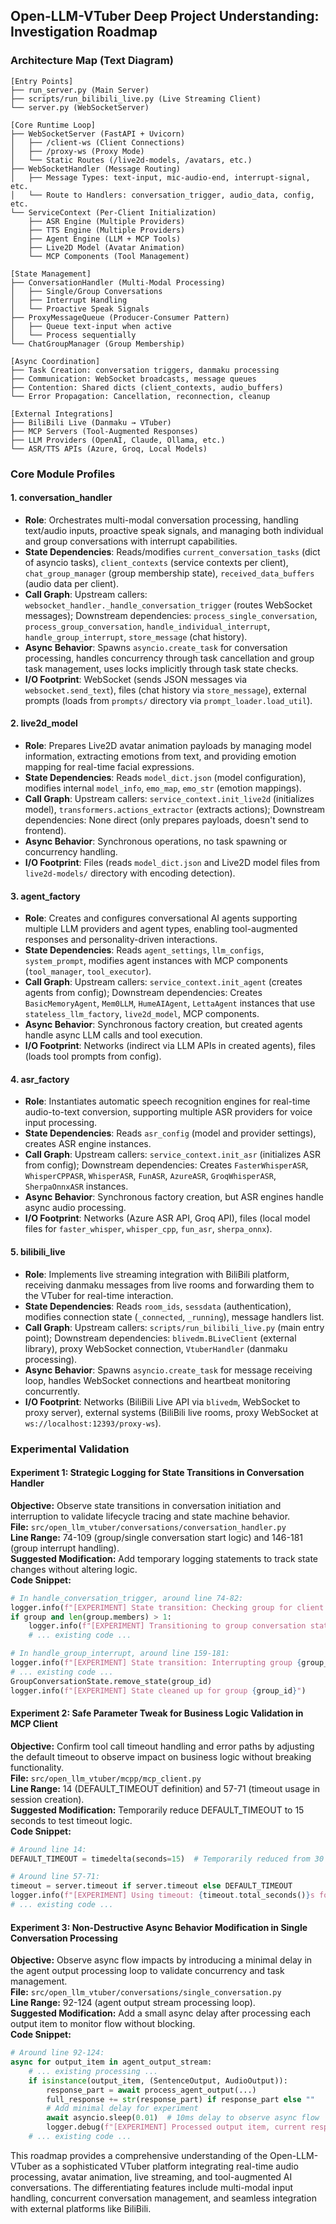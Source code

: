 ## Open-LLM-VTuber Deep Project Understanding: Investigation Roadmap

### Architecture Map (Text Diagram)

```
[Entry Points]
├── run_server.py (Main Server)
├── scripts/run_bilibili_live.py (Live Streaming Client)
└── server.py (WebSocketServer)

[Core Runtime Loop]
├── WebSocketServer (FastAPI + Uvicorn)
│   ├── /client-ws (Client Connections)
│   ├── /proxy-ws (Proxy Mode)
│   └── Static Routes (/live2d-models, /avatars, etc.)
├── WebSocketHandler (Message Routing)
│   ├── Message Types: text-input, mic-audio-end, interrupt-signal, etc.
│   └── Route to Handlers: conversation_trigger, audio_data, config, etc.
└── ServiceContext (Per-Client Initialization)
    ├── ASR Engine (Multiple Providers)
    ├── TTS Engine (Multiple Providers)
    ├── Agent Engine (LLM + MCP Tools)
    ├── Live2D Model (Avatar Animation)
    └── MCP Components (Tool Management)

[State Management]
├── ConversationHandler (Multi-Modal Processing)
│   ├── Single/Group Conversations
│   ├── Interrupt Handling
│   └── Proactive Speak Signals
├── ProxyMessageQueue (Producer-Consumer Pattern)
│   ├── Queue text-input when active
│   └── Process sequentially
└── ChatGroupManager (Group Membership)

[Async Coordination]
├── Task Creation: conversation triggers, danmaku processing
├── Communication: WebSocket broadcasts, message queues
├── Contention: Shared dicts (client_contexts, audio_buffers)
└── Error Propagation: Cancellation, reconnection, cleanup

[External Integrations]
├── BiliBili Live (Danmaku → VTuber)
├── MCP Servers (Tool-Augmented Responses)
├── LLM Providers (OpenAI, Claude, Ollama, etc.)
└── ASR/TTS APIs (Azure, Groq, Local Models)
```

### Core Module Profiles

#### 1. conversation_handler

- **Role**: Orchestrates multi-modal conversation processing, handling text/audio inputs, proactive speak signals, and managing both individual and group conversations with interrupt capabilities.
- **State Dependencies**: Reads/modifies `current_conversation_tasks` (dict of asyncio tasks), `client_contexts` (service contexts per client), `chat_group_manager` (group membership state), `received_data_buffers` (audio data per client).
- **Call Graph**: Upstream callers: `websocket_handler._handle_conversation_trigger` (routes WebSocket messages); Downstream dependencies: `process_single_conversation`, `process_group_conversation`, `handle_individual_interrupt`, `handle_group_interrupt`, `store_message` (chat history).
- **Async Behavior**: Spawns `asyncio.create_task` for conversation processing, handles concurrency through task cancellation and group task management, uses locks implicitly through task state checks.
- **I/O Footprint**: WebSocket (sends JSON messages via `websocket.send_text`), files (chat history via `store_message`), external prompts (loads from `prompts/` directory via `prompt_loader.load_util`).

#### 2. live2d_model

- **Role**: Prepares Live2D avatar animation payloads by managing model information, extracting emotions from text, and providing emotion mapping for real-time facial expressions.
- **State Dependencies**: Reads `model_dict.json` (model configuration), modifies internal `model_info`, `emo_map`, `emo_str` (emotion mappings).
- **Call Graph**: Upstream callers: `service_context.init_live2d` (initializes model), `transformers.actions_extractor` (extracts actions); Downstream dependencies: None direct (only prepares payloads, doesn't send to frontend).
- **Async Behavior**: Synchronous operations, no task spawning or concurrency handling.
- **I/O Footprint**: Files (reads `model_dict.json` and Live2D model files from `live2d-models/` directory with encoding detection).

#### 3. agent_factory

- **Role**: Creates and configures conversational AI agents supporting multiple LLM providers and agent types, enabling tool-augmented responses and personality-driven interactions.
- **State Dependencies**: Reads `agent_settings`, `llm_configs`, `system_prompt`, modifies agent instances with MCP components (`tool_manager`, `tool_executor`).
- **Call Graph**: Upstream callers: `service_context.init_agent` (creates agents from config); Downstream dependencies: Creates `BasicMemoryAgent`, `Mem0LLM`, `HumeAIAgent`, `LettaAgent` instances that use `stateless_llm_factory`, `live2d_model`, MCP components.
- **Async Behavior**: Synchronous factory creation, but created agents handle async LLM calls and tool execution.
- **I/O Footprint**: Networks (indirect via LLM APIs in created agents), files (loads tool prompts from config).

#### 4. asr_factory

- **Role**: Instantiates automatic speech recognition engines for real-time audio-to-text conversion, supporting multiple ASR providers for voice input processing.
- **State Dependencies**: Reads `asr_config` (model and provider settings), creates ASR engine instances.
- **Call Graph**: Upstream callers: `service_context.init_asr` (initializes ASR from config); Downstream dependencies: Creates `FasterWhisperASR`, `WhisperCPPASR`, `WhisperASR`, `FunASR`, `AzureASR`, `GroqWhisperASR`, `SherpaOnnxASR` instances.
- **Async Behavior**: Synchronous factory creation, but ASR engines handle async audio processing.
- **I/O Footprint**: Networks (Azure ASR API, Groq API), files (local model files for `faster_whisper`, `whisper_cpp`, `fun_asr`, `sherpa_onnx`).

#### 5. bilibili_live

- **Role**: Implements live streaming integration with BiliBili platform, receiving danmaku messages from live rooms and forwarding them to the VTuber for real-time interaction.
- **State Dependencies**: Reads `room_ids`, `sessdata` (authentication), modifies connection state (`_connected`, `_running`), message handlers list.
- **Call Graph**: Upstream callers: `scripts/run_bilibili_live.py` (main entry point); Downstream dependencies: `blivedm.BLiveClient` (external library), proxy WebSocket connection, `VtuberHandler` (danmaku processing).
- **Async Behavior**: Spawns `asyncio.create_task` for message receiving loop, handles WebSocket connections and heartbeat monitoring concurrently.
- **I/O Footprint**: Networks (BiliBili Live API via `blivedm`, WebSocket to proxy server), external systems (BiliBili live rooms, proxy WebSocket at `ws://localhost:12393/proxy-ws`).

### Experimental Validation

#### Experiment 1: Strategic Logging for State Transitions in Conversation Handler

**Objective:** Observe state transitions in conversation initiation and interruption to validate lifecycle tracing and state machine behavior.  
**File:** `src/open_llm_vtuber/conversations/conversation_handler.py`  
**Line Range:** 74-109 (group/single conversation start logic) and 146-181 (group interrupt handling).  
**Suggested Modification:** Add temporary logging statements to track state changes without altering logic.  
**Code Snippet:**

```python
# In handle_conversation_trigger, around line 74-82:
logger.info(f"[EXPERIMENT] State transition: Checking group for client {client_uid}, group exists: {group is not None}, members: {len(group.members) if group else 0}")
if group and len(group.members) > 1:
    logger.info(f"[EXPERIMENT] Transitioning to group conversation state for {task_key}")
    # ... existing code ...

# In handle_group_interrupt, around line 159-181:
logger.info(f"[EXPERIMENT] State transition: Interrupting group {group_id}, current speaker: {current_speaker_uid}, task status: {task.done() if task else 'None'}")
# ... existing code ...
GroupConversationState.remove_state(group_id)
logger.info(f"[EXPERIMENT] State cleaned up for group {group_id}")
```

#### Experiment 2: Safe Parameter Tweak for Business Logic Validation in MCP Client

**Objective:** Confirm tool call timeout handling and error paths by adjusting the default timeout to observe impact on business logic without breaking functionality.  
**File:** `src/open_llm_vtuber/mcpp/mcp_client.py`  
**Line Range:** 14 (DEFAULT_TIMEOUT definition) and 57-71 (timeout usage in session creation).  
**Suggested Modification:** Temporarily reduce DEFAULT_TIMEOUT to 15 seconds to test timeout logic.  
**Code Snippet:**

```python
# Around line 14:
DEFAULT_TIMEOUT = timedelta(seconds=15)  # Temporarily reduced from 30 for experiment

# Around line 57-71:
timeout = server.timeout if server.timeout else DEFAULT_TIMEOUT
logger.info(f"[EXPERIMENT] Using timeout: {timeout.total_seconds()}s for server {server_name}")
# ... existing code ...
```

#### Experiment 3: Non-Destructive Async Behavior Modification in Single Conversation Processing

**Objective:** Observe async flow impacts by introducing a minimal delay in the agent output processing loop to validate concurrency and task management.  
**File:** `src/open_llm_vtuber/conversations/single_conversation.py`  
**Line Range:** 92-124 (agent output stream processing loop).  
**Suggested Modification:** Add a small async delay after processing each output item to monitor flow without blocking.  
**Code Snippet:**

```python
# Around line 92-124:
async for output_item in agent_output_stream:
    # ... existing processing ...
    if isinstance(output_item, (SentenceOutput, AudioOutput)):
        response_part = await process_agent_output(...)
        full_response += str(response_part) if response_part else ""
        # Add minimal delay for experiment
        await asyncio.sleep(0.01)  # 10ms delay to observe async flow
        logger.debug(f"[EXPERIMENT] Processed output item, current response length: {len(full_response)}")
    # ... existing code ...
```

This roadmap provides a comprehensive understanding of the Open-LLM-VTuber as a sophisticated VTuber platform integrating real-time audio processing, avatar animation, live streaming, and tool-augmented AI conversations. The differentiating features include multi-modal input handling, concurrent conversation management, and seamless integration with external platforms like BiliBili.
